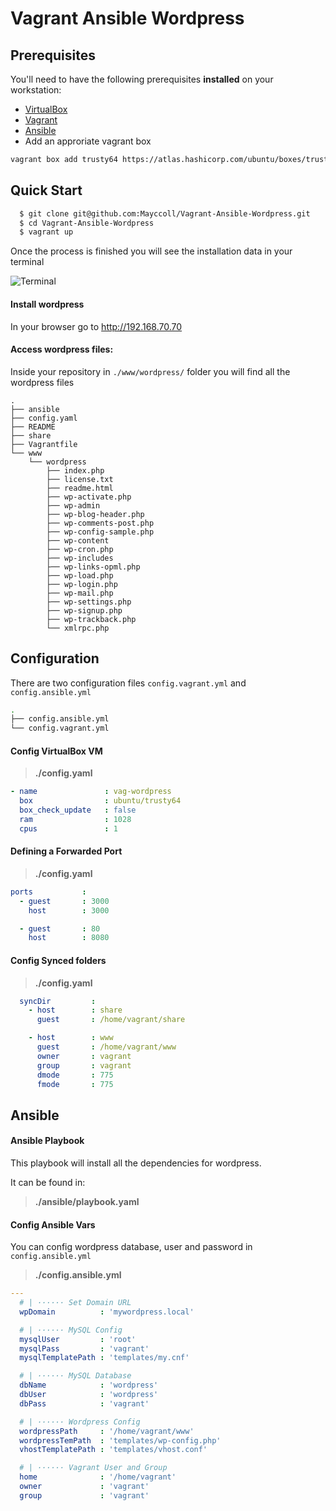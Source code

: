 # Vagrant Ansible Wordpress


## Prerequisites

You'll need to have the following prerequisites **installed** on your workstation:

* [VirtualBox](https://www.virtualbox.org/)
* [Vagrant](http://www.vagrantup.com/)
* [Ansible](http://www.ansibleworks.com)
* Add an approriate vagrant box
```bash
vagrant box add trusty64 https://atlas.hashicorp.com/ubuntu/boxes/trusty64/versions/20150817.0.0/providers/virtualbox.box
```

## Quick Start


```bash
  $ git clone git@github.com:Mayccoll/Vagrant-Ansible-Wordpress.git
  $ cd Vagrant-Ansible-Wordpress
  $ vagrant up
```
Once the process is finished you will see the installation data in your terminal

![Terminal](http://i.imgur.com/8fUgfqV.png)

#### Install wordpress

In your browser go to http://192.168.70.70

#### Access wordpress files:

Inside your repository in ```./www/wordpress/``` folder you will find all the wordpress files

```
.
├── ansible
├── config.yaml
├── README
├── share
├── Vagrantfile
└── www
    └── wordpress
        ├── index.php
        ├── license.txt
        ├── readme.html
        ├── wp-activate.php
        ├── wp-admin
        ├── wp-blog-header.php
        ├── wp-comments-post.php
        ├── wp-config-sample.php
        ├── wp-content
        ├── wp-cron.php
        ├── wp-includes
        ├── wp-links-opml.php
        ├── wp-load.php
        ├── wp-login.php
        ├── wp-mail.php
        ├── wp-settings.php
        ├── wp-signup.php
        ├── wp-trackback.php
        └── xmlrpc.php

```

## Configuration

There are two configuration files ```config.vagrant.yml``` and ```config.ansible.yml```

```bash
.
├── config.ansible.yml
└── config.vagrant.yml

```

#### Config VirtualBox VM

  > **./config.yaml**

```yaml
- name               : vag-wordpress
  box                : ubuntu/trusty64
  box_check_update   : false
  ram                : 1028
  cpus               : 1
```

#### Defining a Forwarded Port

  > **./config.yaml**

```yaml
ports           :
  - guest       : 3000
    host        : 3000

  - guest       : 80
    host        : 8080
```

#### Config Synced folders

  > **./config.yaml**

```yaml
  syncDir         :
    - host        : share
      guest       : /home/vagrant/share

    - host        : www
      guest       : /home/vagrant/www
      owner       : vagrant
      group       : vagrant
      dmode       : 775
      fmode       : 775
```


## Ansible


#### Ansible Playbook

This playbook will install all the dependencies for wordpress.

It can be found in:

  > **./ansible/playbook.yaml**

#### Config Ansible Vars

You can config wordpress database, user and password in ```config.ansible.yml```
  > **./config.ansible.yml**


```yaml
---
  # | ······ Set Domain URL
  wpDomain          : 'mywordpress.local'

  # | ······ MySQL Config
  mysqlUser         : 'root'
  mysqlPass         : 'vagrant'
  mysqlTemplatePath : 'templates/my.cnf'

  # | ······ MySQL Database
  dbName            : 'wordpress'
  dbUser            : 'wordpress'
  dbPass            : 'vagrant'

  # | ······ Wordpress Config
  wordpressPath     : '/home/vagrant/www'
  wordpressTemPath  : 'templates/wp-config.php'
  vhostTemplatePath : 'templates/vhost.conf'

  # | ······ Vagrant User and Group
  home              : '/home/vagrant'
  owner             : 'vagrant'
  group             : 'vagrant'

```
